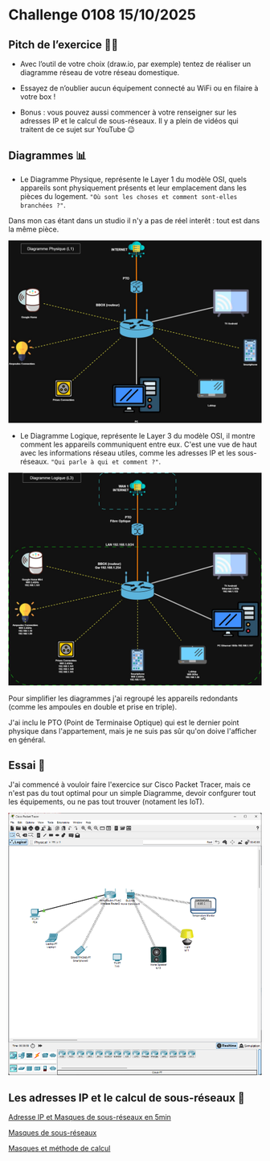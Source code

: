 # Challenge 0108 15/10/2025

## Pitch de l’exercice 🧑‍🏫

- Avec l’outil de votre choix (draw.io, par exemple) tentez de réaliser un diagramme réseau de votre réseau domestique.

- Essayez de n’oublier aucun équipement connecté au WiFi ou en filaire à votre box !

- Bonus : vous pouvez aussi commencer à votre renseigner sur les adresses IP et le calcul de sous-réseaux. Il y a plein de vidéos qui traitent de ce sujet sur YouTube 😉

## Diagrammes 📊

- Le Diagramme Physique, représente le Layer 1 du modèle OSI, quels appareils sont physiquement présents et leur emplacement dans les pièces du logement. `"Où sont les choses et comment sont-elles branchées ?"`.

Dans mon cas étant dans un studio il n'y a pas de réel interêt : tout est dans la même pièce.

![Diagramme Physique](../images/DiagL1.jpg)

- Le Diagramme Logique, représente le Layer 3 du modèle OSI,  il montre comment les appareils communiquent entre eux. C'est une vue de haut avec les informations réseau utiles, comme les adresses IP et les sous-réseaux. `"Qui parle à qui et comment ?"`.

![Diagramme Logique](../images/DiagL3.jpg)

Pour simplifier les diagrammes j'ai regroupé les appareils redondants (comme les ampoules en double et prise en triple).

J'ai inclu le PTO (Point de Terminaise Optique) qui est le dernier point physique dans l'appartement, mais je ne suis pas sûr qu'on doive l'afficher en général.

## Essai 🤷

J'ai commencé à vouloir faire l'exercice sur Cisco Packet Tracer, mais ce n'est pas du tout optimal pour un simple Diagramme, devoir confgurer tout les équipements, ou ne pas tout trouver (notament les IoT).

![Packet Tracer](../images/Diag-ciscofail.png)

## Les adresses IP et le calcul de sous-réseaux 🧮

[Adresse IP et Masques de sous-réseaux en 5min](https://www.youtube.com/watch?v=dCWDq2Ty00g)

[Masques de sous-réseaux](https://www.youtube.com/watch?v=3Scbl-D5rpM)

[Masques et méthode de calcul](https://www.youtube.com/watch?v=4dOzT9sTlz8)
